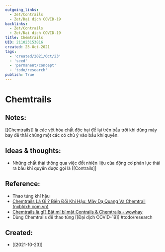 ```yaml
---
outgoing_links:
  - Zet/Contrails
  - Zet/Đại dịch COVID-19
backlinks:
  - Zet/Contrails
  - Zet/Đại dịch COVID-19
title: Chemtrails
UID: 211023153816
created: 23-Oct-2021
tags:
  - 'created/2021/Oct/23'
  - 'seed'
  - 'permanent/concept'
  - 'todo/research'
publish: True
---
```

# Chemtrails

## Notes:
[[Chemtrails]] là các vệt hóa chất độc hại để lại trên bầu trời khi dùng máy bay để thải chúng một các có chủ ý vào bầu khí quyển.

## Ideas & thoughts:
- Những chất thải thông qua việc đốt nhiên liệu của động cơ phản lực thải ra bầu khí quyển được gọi là [[Contrails]]

## Reference:
- Thao túng khí hậu
- [Chemtrails Là Gì ? Biến Đổi Khí Hậu: Mây Dạ Quang Và Chemtrail (nxbldxh.com.vn)](https://nxbldxh.com.vn/chemtrails-la-gi/)
- [Chemtrails là gì? Bật mí bí mật Contrails & Chemtrails - wowhay](https://wowhay.com/2021/08/chemtrails-la-gi-bat-mi-bi-mat.html)
- Dùng Chemtrails để thao túng [[Đại dịch COVID-19]] #todo/research 


## Created:
- [[2021-10-23]]
